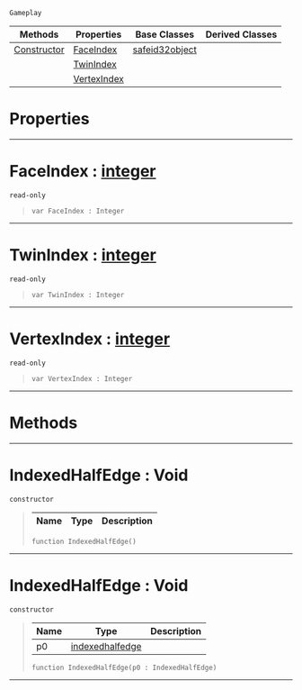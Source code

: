  `Gameplay`

|Methods|Properties|Base Classes|Derived Classes|
|---|---|---|---|
|[ Constructor](indexedhalfedge.md#indexedhalfedge-void)|[ FaceIndex](indexedhalfedge.md#faceindex-zilch-engine-do)|[safeid32object](safeid32object.md)| |
| |[ TwinIndex](indexedhalfedge.md#twinindex-zilch-engine-do)| | |
| |[ VertexIndex](indexedhalfedge.md#vertexindex-zilch-engine)| | |


 #  Properties


---  
 #  FaceIndex : [integer](../nada_base_types/integer.md)

 `read-only`

> 
> ``` lang=cpp, name=Nada
> var FaceIndex : Integer


---  
 #  TwinIndex : [integer](../nada_base_types/integer.md)

 `read-only`

> 
> ``` lang=cpp, name=Nada
> var TwinIndex : Integer


---  
 #  VertexIndex : [integer](../nada_base_types/integer.md)

 `read-only`

> 
> ``` lang=cpp, name=Nada
> var VertexIndex : Integer


---  
 #  Methods


---  
 #  IndexedHalfEdge : Void

 `constructor`

> 
> |Name|Type|Description|
> |---|---|---|
> ``` lang=cpp, name=Nada
> function IndexedHalfEdge()
> ``` 


---  
 #  IndexedHalfEdge : Void

 `constructor`

> 
> |Name|Type|Description|
> |---|---|---|
> |p0|[indexedhalfedge](indexedhalfedge.md)| |
> ``` lang=cpp, name=Nada
> function IndexedHalfEdge(p0 : IndexedHalfEdge)
> ``` 


---  
 

 